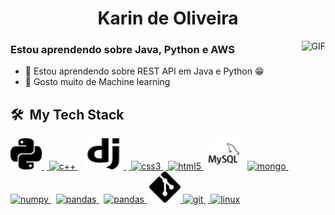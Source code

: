 <h1 align="center">Karin de Oliveira</h1>

<!-- ![](https://camo.githubusercontent.com/5ff9182d12e799168a3bb67b88df7388ae08ede3/68747470733a2f2f6d69726f2e6d656469756d2e636f6d2f6d61782f3837352f312a7164415731546a434e353768316c6275757a766368672e676966 "Link to gif")
-->

<img align="right" height="270px" alt="GIF" src="https://camo.githubusercontent.com/5ff9182d12e799168a3bb67b88df7388ae08ede3/68747470733a2f2f6d69726f2e6d656469756d2e636f6d2f6d61782f3837352f312a7164415731546a434e353768316c6275757a766368672e676966" /> 

### Estou aprendendo sobre Java, Python e AWS
- 🔭 Estou aprendendo sobre REST API em Java e Python :grin:
- 🐍 Gosto muito de Machine learning



<h2> 🛠 &nbsp;My Tech Stack</h2>
<a href="https://www.python.org" target="_blank"> <img src="images/python.svg" alt="python" width="50" height="50" title="Python"/> </a>&nbsp;<a href="https://isocpp.org/" target="_blank"> <img src="images/c++.svg" alt="c++" width="50" height="50" title="C++"/> </a> &nbsp; <a href="https://www.djangoproject.com/" target="_blank"> <img src="images/django.svg" alt="django" width="65" height="50" title="Django"/> </a> &nbsp;<a href="https://www.w3schools.com/css/" target="_blank"> <img src="images/css.svg" alt="css3" width="50" height="50" title="CSS"/> </a> &nbsp;<a href="https://www.w3.org/html/" target="_blank"> <img src="images/html.png" alt="html5" width="50" height="50" title="HTML"/> </a>&nbsp; <a href="https://www.mysql.com/" target="_blank"> <img src="images/mysql.svg" alt="mysql" width="50" height="50" title="MySQL"/></a> &nbsp; <a href="https://docs.mongodb.com/" target="_blank"> <img src="images/mongodb.png" alt="mongo" width="50" height="50" title="MongoDb"/> </a>&nbsp;<a href="https://numpy.org/doc/" target="_blank"> <img src="images/numpy.png" alt="numpy" width="80" height="50" title="Numpy"/> </a>&nbsp;
<a href="https://pandas.pydata.org/docs/" target="_blank"> <img src="images/pandas.png" alt="pandas" width="50" height="50" title="Pandas"/> </a>&nbsp;
<a href="https://matplotlib.org/3.3.3/contents.html" target="_blank"> <img src="images/mat.png" alt="pandas" width="80" height="50" title="Matplotlib"/>&nbsp;</a> 
<a href="https://git-scm.com/" target="_blank"> <img src="images/git.svg" alt="git" width="50" height="50" title="GIT"/> </a>  <a href="https://tortoisesvn.net/" target="_blank"> <img src="images/svn1.png" alt="git" width="50" height="50" title="SVN"/> </a> &nbsp;<a href="https://www.linux.org/" target="_blank"> <img src="images/kali.png" alt="linux" width="50" height="50" title="Linux"/> </a> 

 
